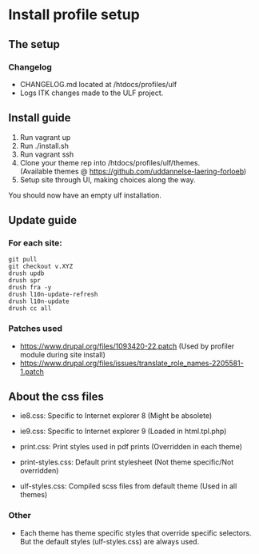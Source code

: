 # Install profile setup

## The setup

### Changelog
* CHANGELOG.md located at /htdocs/profiles/ulf
* Logs ITK changes made to the ULF project.

## Install guide
1. Run vagrant up
2. Run ./install.sh
3. Run vagrant ssh
4. Clone your theme rep into /htdocs/profiles/ulf/themes.   
(Available themes @ https://github.com/uddannelse-laering-forloeb)
5. Setup site through UI, making choices along the way.

You should now have an empty ulf installation.

## Update guide

### For each site:
```
git pull
git checkout v.XYZ
drush updb
drush spr
drush fra -y
drush l10n-update-refresh
drush l10n-update
drush cc all
```

### Patches used
* https://www.drupal.org/files/1093420-22.patch (Used by profiler module during site install)
* https://www.drupal.org/files/issues/translate_role_names-2205581-1.patch

## About the css files
- ie8.css: Specific to Internet explorer 8 (Might be absolete)

- ie9.css: Specific to Internet explorer 9 (Loaded in html.tpl.php)

- print.css: Print styles used in pdf prints (Overridden in each theme)

- print-styles.css: Default print stylesheet (Not theme specific/Not overridden)

- ulf-styles.css: Compiled scss files from default theme (Used in all themes)

### Other
- Each theme has theme specific styles that override specific selectors. But the default styles (ulf-styles.css) are always used.


